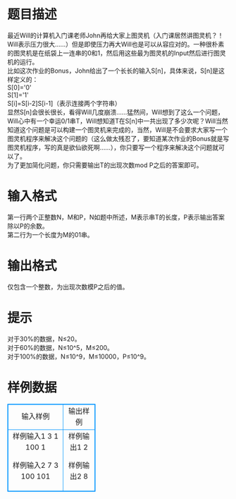 # 

 
 # 题目描述 
最近Will的计算机入门课老师John再给大家上图灵机（入门课居然讲图灵机？！Will表示压力很大……）但是即使压力再大Will也是可以从容应对的。一种很朴素的图灵机是在纸袋上一连串的0和1，然后用这些最为图灵机的Input然后进行图灵机的运行。<BR>比如这次作业的Bonus，John给出了一个长长的输入S[n]，具体来说，S[n]是这样定义的：<BR>S[0]='0'<BR>S[1]='1'<BR>S[i]=S[i-2]S[i-1]（表示连接两个字符串）<BR>显然S[n]会很长很长，看得Will几度崩溃……猛然间，Will想到了这么一个问题，Will心中有一个幸运0/1串T，Will想知道T在S[n]中一共出现了多少次呢？Will当然知道这个问题是可以构建一个图灵机来完成的，当然，Will是不会要求大家写一个图灵机程序来解决这个问题的（这么做太残忍了，要知道某次作业的Bonus就是写图灵机程序，写的真是欲仙欲死啊……），你只要写一个程序来解决这个问题就可以了。<BR>为了更加简化问题，你只需要输出T的出现次数mod&nbsp;P之后的答案即可。<BR> 

 
 # 输入格式 
第一行两个正整数N，M和P，N如题中所述，M表示串T的长度，P表示输出答案除以P的余数。<BR>第二行为一个长度为M的01串。<BR> 

 
 # 输出格式 
仅包含一个整数，为出现次数模P之后的值。<BR> 

 
 # 提示 
对于30%的数据，N≤20。<BR>对于60%的数据，N≤10^5，M≤200。<BR>对于100%的数据，N≤10^9，M≤10000，P≤10^9。<BR> 
# 样例数据
<style>
        table,table tr th, table tr td { border:1px solid #0094ff; }
        table { width: 200px; min-height: 25px; line-height: 25px; text-align: center; border-collapse: collapse;}   
    </style>
<table>
	<tr>
		<td>输入样例</td>
		<td>输出样例</td>
	</tr>
<tr><td>样例输入1
3 1 100
1


样例输入2
7 3 100
101

</td><td>样例输出1
2



样例输出2
8
</td></tr></table>
